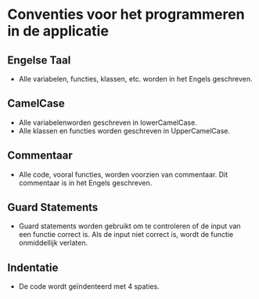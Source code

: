 ﻿# Conventies voor het programmeren in de applicatie

## Engelse Taal
- Alle variabelen, functies, klassen, etc. worden in het Engels geschreven.

## CamelCase
- Alle variabelenworden geschreven in lowerCamelCase.
- Alle klassen en functies worden geschreven in UpperCamelCase.

## Commentaar
- Alle code, vooral functies, worden voorzien van commentaar. Dit commentaar is in het Engels geschreven.

## Guard Statements
- Guard statements worden gebruikt om te controleren of de input van een functie correct is. Als de input niet correct is, wordt de functie onmiddellijk verlaten.

## Indentatie
- De code wordt geïndenteerd met 4 spaties.
